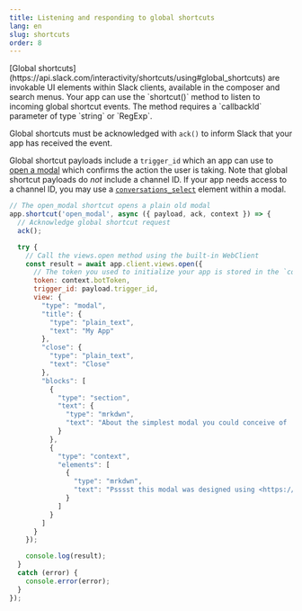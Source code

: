 ```yaml
---
title: Listening and responding to global shortcuts
lang: en
slug: shortcuts
order: 8
---
```


<div class="section-content">
[Global shortcuts](https://api.slack.com/interactivity/shortcuts/using#global_shortcuts) are invokable UI elements within Slack clients, available in the composer and search menus. Your app can use the `shortcut()` method to listen to incoming global shortcut events. The method requires a `callbackId` parameter of type `string` or `RegExp`.

Global shortcuts must be acknowledged with `ack()` to inform Slack that your app has received the event.

Global shortcut payloads include a `trigger_id` which an app can use to [open a modal](#creating-modals) which confirms the action the user is taking. Note that global shortcut payloads do *not* include a channel ID. If your app needs access to a channel ID, you may use a [`conversations_select`](https://api.slack.com/reference/block-kit/block-elements#conversation_select) element within a modal.
</div>

```javascript
// The open_modal shortcut opens a plain old modal
app.shortcut('open_modal', async ({ payload, ack, context }) => {
  // Acknowledge global shortcut request
  ack();

  try {
    // Call the views.open method using the built-in WebClient
    const result = await app.client.views.open({
      // The token you used to initialize your app is stored in the `context` object
      token: context.botToken,
      trigger_id: payload.trigger_id,
      view: {
        "type": "modal",
        "title": {
          "type": "plain_text",
          "text": "My App"
        },
        "close": {
          "type": "plain_text",
          "text": "Close"
        },
        "blocks": [
          {
            "type": "section",
            "text": {
              "type": "mrkdwn",
              "text": "About the simplest modal you could conceive of :smile:\n\nMaybe <https://api.slack.com/reference/block-kit/interactive-components|*make the modal interactive*> or <https://api.slack.com/surfaces/modals/using#modifying|*learn more advanced modal use cases*>."
            }
          },
          {
            "type": "context",
            "elements": [
              {
                "type": "mrkdwn",
                "text": "Psssst this modal was designed using <https://api.slack.com/tools/block-kit-builder|*Block Kit Builder*>"
              }
            ]
          }
        ]
      }
    });

    console.log(result);
  }
  catch (error) {
    console.error(error);
  }
});
```
